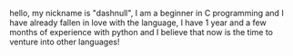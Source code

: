 hello, my nickname is "dashnull", I am a beginner in C programming and I have already fallen in love with the language, 
I have 1 year and a few months of experience with python and I believe that now is the time to venture into other languages!
